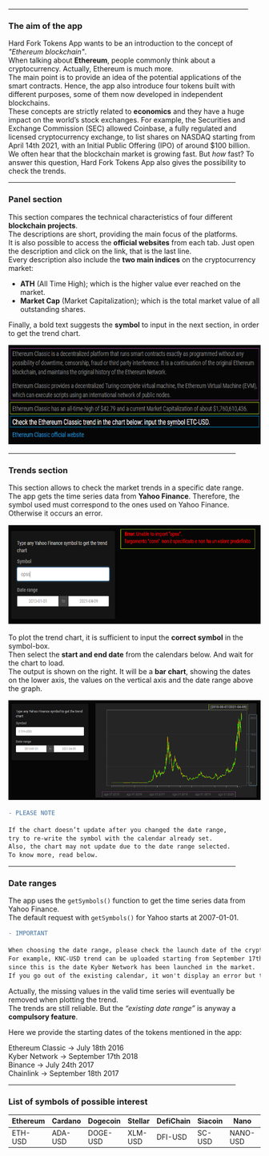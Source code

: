 <!---
Title: "Hard Fork Tokens"
author: "Camillo Giuseppe Majerczyk"
date: "10/04/2021"
output: html_document
--->

<hr align="center" size="4px" width="95%">

### The aim of the app
Hard Fork Tokens App wants to be an introduction to the concept of *"Ethereum blockchain"*. <br> When talking about **Ethereum**, people commonly think about a cryptocurrency. Actually, Ethereum is much more. <br>
The main point is to provide an idea of the potential applications of the smart contracts. Hence, the app also introduce four tokens built with different purposes, some of them now developed in independent blockchains. <br>
These concepts are strictly related to **economics** and they have a huge impact on the world’s stock exchanges. For example, the Securities and Exchange Commission (SEC) allowed Coinbase, a fully regulated and licensed cryptocurrency exchange, to list shares on NASDAQ starting from April 14th 2021, with an Initial Public Offering (IPO) of around $100 billion. <br>
We often hear that the blockchain market is growing fast. But *how* fast? To answer this question, Hard Fork Tokens App also gives the possibility to check the trends. <br>

<hr align="center" size="4px" width="90%">

### Panel section
This section compares the technical characteristics of four different **blockchain projects**. <br>
The descriptions are short, providing the main focus of the platforms. <br> It is also possible to access the **official websites** from each tab. Just open the description and click on the link, that is the last line. <br>
Every description also include the **two main indices** on the cryptocurrency market:

* **ATH** (All Time High); which is the higher value ever reached on the market.
* **Market Cap** (Market Capitalization); which is the total market value of all outstanding shares.

Finally, a bold text suggests the **symbol** to input in the next section, in order to get the trend chart. <br>

<p align="center">
<img src="HardForkTokens/www/descriptiondiv.png" width="700" height="200">
</p>

<hr align="center" size="4px" width="90%">

### Trends section
This section allows to check the market trends in a specific date range. <br>
The app gets the time series data from **Yahoo Finance**. Therefore, the symbol used must correspond to the ones used on Yahoo Finance. Otherwise it occurs an error.

<p align="center">
<img src="HardForkTokens/www/errortrend.png" width="700" height="200">
</p>

To plot the trend chart, it is sufficient to input the **correct symbol** in the symbol-box. <br>
Then select the **start and end date** from the calendars below. And wait for the chart to load. <br>
The output is shown on the right. It will be a **bar chart**, showing the dates on the lower axis, the values on the vertical axis and the date range above the graph. <br>

<p align="center">
<img src="HardForkTokens/www/exchart.png" width="700" height="200">
</p>

```diff
- PLEASE NOTE

If the chart doesn’t update after you changed the date range, 
try to re-write the symbol with the calendar already set.
Also, the chart may not update due to the date range selected. 
To know more, read below.
```

<hr align="center" size="4px" width="90%">

### Date ranges
The app uses the `getSymbols()`  function to get the time series data from Yahoo Finance. <br>
The default request with `getSymbols()` for Yahoo starts at 2007-01-01.

```diff
- IMPORTANT

When choosing the date range, please check the launch date of the cryptocurrency / token.
For example, KNC-USD trend can be uploaded starting from September 17th 2018, 
since this is the date Kyber Network has been launched in the market.
If you go out of the existing calendar, it won't display an error but the chart won’t upload.
```

Actually, the missing values in the valid time series  will eventually be removed when plotting the trend. <br>
The trends are still reliable. But the *“existing date range”* is anyway a **compulsory feature**.

Here we provide the starting dates of the tokens mentioned in the app: 

Ethereum Classic  &#8594;  July 18th 2016  <br>
Kyber Network  &#8594;  September 17th 2018  <br>
Binance  &#8594;  July 24th 2017  <br>
Chainlink  &#8594;  September 18th 2017  <br>

<hr align="center" size="4px" width="90%">

### List of symbols of possible interest

| Ethereum | Cardano  | Dogecoin  | Stellar | DefiChain | Siacoin | Nano     | Skycoin  | Diamond  | Tether   |
| -------- | -------- | --------- | ------- | --------- | ------  | -------- | -------  | -------  | -------- |
| ETH-USD  | ADA-USD  | DOGE-USD  | XLM-USD | DFI-USD   | SC-USD  | NANO-USD | SKY-USD  | DMD-USD  | USDT-USD |
